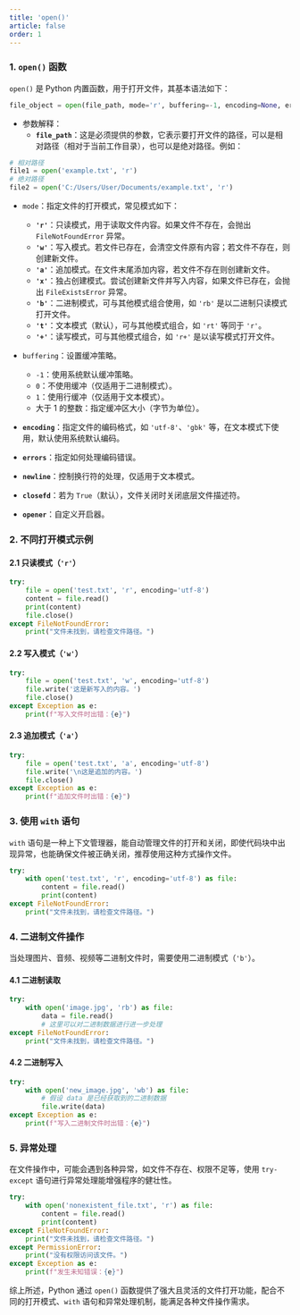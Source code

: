 ```yaml
---
title: 'open()'
article: false
order: 1
---
```


### 1. `open()` 函数



`open()` 是 Python 内置函数，用于打开文件，其基本语法如下：

```python
file_object = open(file_path, mode='r', buffering=-1, encoding=None, errors=None, newline=None, closefd=True, opener=None)
```

- 参数解释：
  - **`file_path`**：这是必须提供的参数，它表示要打开文件的路径，可以是相对路径（相对于当前工作目录），也可以是绝对路径。例如：

```python
# 相对路径
file1 = open('example.txt', 'r')
# 绝对路径
file2 = open('C:/Users/User/Documents/example.txt', 'r')
```

- `mode`：指定文件的打开模式，常见模式如下：

  - **`'r'`**：只读模式，用于读取文件内容。如果文件不存在，会抛出 `FileNotFoundError` 异常。
  - **`'w'`**：写入模式。若文件已存在，会清空文件原有内容；若文件不存在，则创建新文件。
  - **`'a'`**：追加模式。在文件末尾添加内容，若文件不存在则创建新文件。
  - **`'x'`**：独占创建模式。尝试创建新文件并写入内容，如果文件已存在，会抛出 `FileExistsError` 异常。
  - **`'b'`**：二进制模式，可与其他模式组合使用，如 `'rb'` 是以二进制只读模式打开文件。
  - **`'t'`**：文本模式（默认），可与其他模式组合，如 `'rt'` 等同于 `'r'`。
  - **`'+'`**：读写模式，可与其他模式组合，如 `'r+'` 是以读写模式打开文件。

  

- `buffering`：设置缓冲策略。

  - `-1`：使用系统默认缓冲策略。
  - `0`：不使用缓冲（仅适用于二进制模式）。
  - `1`：使用行缓冲（仅适用于文本模式）。
  - 大于 1 的整数：指定缓冲区大小（字节为单位）。

  

- **`encoding`**：指定文件的编码格式，如 `'utf-8'`、`'gbk'` 等，在文本模式下使用，默认使用系统默认编码。

- **`errors`**：指定如何处理编码错误。

- **`newline`**：控制换行符的处理，仅适用于文本模式。

- **`closefd`**：若为 `True`（默认），文件关闭时关闭底层文件描述符。

- **`opener`**：自定义开启器。

### 2. 不同打开模式示例

#### 2.1 只读模式（`'r'`）

```python
try:
    file = open('test.txt', 'r', encoding='utf-8')
    content = file.read()
    print(content)
    file.close()
except FileNotFoundError:
    print("文件未找到，请检查文件路径。")
```

#### 2.2 写入模式（`'w'`）

```python
try:
    file = open('test.txt', 'w', encoding='utf-8')
    file.write('这是新写入的内容。')
    file.close()
except Exception as e:
    print(f"写入文件时出错：{e}")
```

#### 2.3 追加模式（`'a'`）

```python
try:
    file = open('test.txt', 'a', encoding='utf-8')
    file.write('\n这是追加的内容。')
    file.close()
except Exception as e:
    print(f"追加文件时出错：{e}")
```



### 3. 使用 `with` 语句

`with` 语句是一种上下文管理器，能自动管理文件的打开和关闭，即使代码块中出现异常，也能确保文件被正确关闭，推荐使用这种方式操作文件。

```python
try:
    with open('test.txt', 'r', encoding='utf-8') as file:
        content = file.read()
        print(content)
except FileNotFoundError:
    print("文件未找到，请检查文件路径。")
```

### 4. 二进制文件操作

当处理图片、音频、视频等二进制文件时，需要使用二进制模式（`'b'`）。

#### 4.1 二进制读取

```python
try:
    with open('image.jpg', 'rb') as file:
        data = file.read()
        # 这里可以对二进制数据进行进一步处理
except FileNotFoundError:
    print("文件未找到，请检查文件路径。")
```

#### 4.2 二进制写入

```python
try:
    with open('new_image.jpg', 'wb') as file:
        # 假设 data 是已经获取到的二进制数据
        file.write(data)
except Exception as e:
    print(f"写入二进制文件时出错：{e}")
```

### 5. 异常处理

在文件操作中，可能会遇到各种异常，如文件不存在、权限不足等，使用 `try-except` 语句进行异常处理能增强程序的健壮性。

```python
try:
    with open('nonexistent_file.txt', 'r') as file:
        content = file.read()
        print(content)
except FileNotFoundError:
    print("文件未找到，请检查文件路径。")
except PermissionError:
    print("没有权限访问该文件。")
except Exception as e:
    print(f"发生未知错误：{e}")
```

综上所述，Python 通过 `open()` 函数提供了强大且灵活的文件打开功能，配合不同的打开模式、`with` 语句和异常处理机制，能满足各种文件操作需求。
